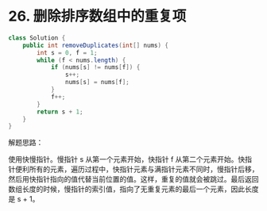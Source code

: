# 26. 删除排序数组中的重复项

``` java
class Solution {
    public int removeDuplicates(int[] nums) {
        int s = 0, f = 1;
        while (f < nums.length) {
            if (nums[s] != nums[f]) {
                s++;
                nums[s] = nums[f];
            }
            f++;
        }
        return s + 1;
    }
}
```

解题思路：

使用快慢指针。慢指针 s 从第一个元素开始，快指针 f 从第二个元素开始。快指针便利所有的元素，遍历过程中，快指针元素与满指针元素不同时，慢指针后移，然后用快指针指向的值代替当前位置的值。这样，重复的值就会被跳过。最后返回数组长度的时候，慢指针的索引值，指向了无重复元素的最后一个元素，因此长度是 s + 1。